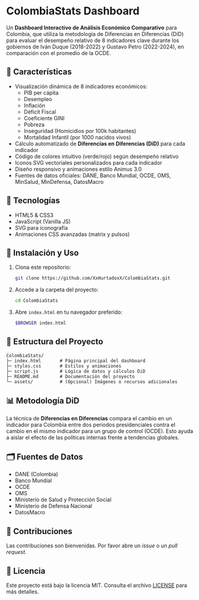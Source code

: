 # ColombiaStats Dashboard

Un **Dashboard Interactivo de Análisis Económico Comparativo** para Colombia, que utiliza la metodología de Diferencias en Diferencias (DiD) para evaluar el desempeño relativo de 8 indicadores clave durante los gobiernos de Iván Duque (2018-2022) y Gustavo Petro (2022-2024), en comparación con el promedio de la OCDE.

## 📌 Características

- Visualización dinámica de 8 indicadores económicos:
  - PIB per cápita
  - Desempleo
  - Inflación
  - Déficit Fiscal
  - Coeficiente GINI
  - Pobreza
  - Inseguridad (Homicidios por 100k habitantes)
  - Mortalidad Infantil (por 1000 nacidos vivos)
- Cálculo automatizado de **Diferencias en Diferencias (DiD)** para cada indicador
- Código de colores intuitivo (verde/rojo) según desempeño relativo
- Iconos SVG vectoriales personalizados para cada indicador
- Diseño responsivo y animaciones estilo Animus 3.0
- Fuentes de datos oficiales: DANE, Banco Mundial, OCDE, OMS, MinSalud, MinDefensa, DatosMacro

## 🚀 Tecnologías

- HTML5 & CSS3
- JavaScript (Vanilla JS)
- SVG para iconografía
- Animaciones CSS avanzadas (matrix y pulsos)

## 🎯 Instalación y Uso

1. Clona este repositorio:
   ```bash
   git clone https://github.com/XxHurtadoxX/ColombiaStats.git
   ```
2. Accede a la carpeta del proyecto:
   ```bash
   cd ColombiaStats
   ```
3. Abre `index.html` en tu navegador preferido:
   ```bash
   $BROWSER index.html
   ```

## 📂 Estructura del Proyecto

```
ColombiaStats/
├─ index.html       # Página principal del dashboard
├─ styles.css       # Estilos y animaciones
├─ script.js        # Lógica de datos y cálculos DiD
├─ README.md        # Documentación del proyecto
└─ assets/          # (Opcional) Imágenes o recursos adicionales
```

## 📊 Metodología DiD

La técnica de **Diferencias en Diferencias** compara el cambio en un indicador para Colombia entre dos periodos presidenciales contra el cambio en el mismo indicador para un grupo de control (OCDE). Esto ayuda a aislar el efecto de las políticas internas frente a tendencias globales.

## 🗂 Fuentes de Datos

- DANE (Colombia)
- Banco Mundial
- OCDE
- OMS
- Ministerio de Salud y Protección Social
- Ministerio de Defensa Nacional
- DatosMacro

## 🤝 Contribuciones

Las contribuciones son bienvenidas. Por favor abre un _issue_ o un _pull request_.

## 📄 Licencia

Este proyecto está bajo la licencia MIT. Consulta el archivo [LICENSE](LICENSE) para más detalles.
